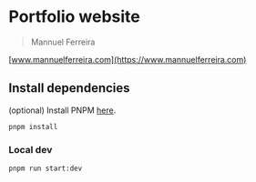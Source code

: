 # Portfolio website

> Mannuel Ferreira

[www.mannuelferreira.com](https://www.mannuelferreira.com)

## Install dependencies

(optional) Install PNPM [here](https://pnpm.io/).

```
pnpm install
```

### Local dev

```
pnpm run start:dev
```
